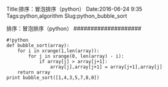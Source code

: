 Title:排序：冒泡排序（python）
Date:2016-06-24 9:35
Tags:python,algorithm
Slug:python_bubble_sort

排序：冒泡排序（python）
####################

	#!python
  	def bubble_sort(array):
  	    for i in xrange(1,len(array)):
  	        for j in xrange(0, len(array) - i):
  	            if array[j] > array[j+1]:
  	                array[j],array[j+1] = array[j+1],array[j]
  	    return array
  	print bubble_sort([1,4,3,5,7,8,0])